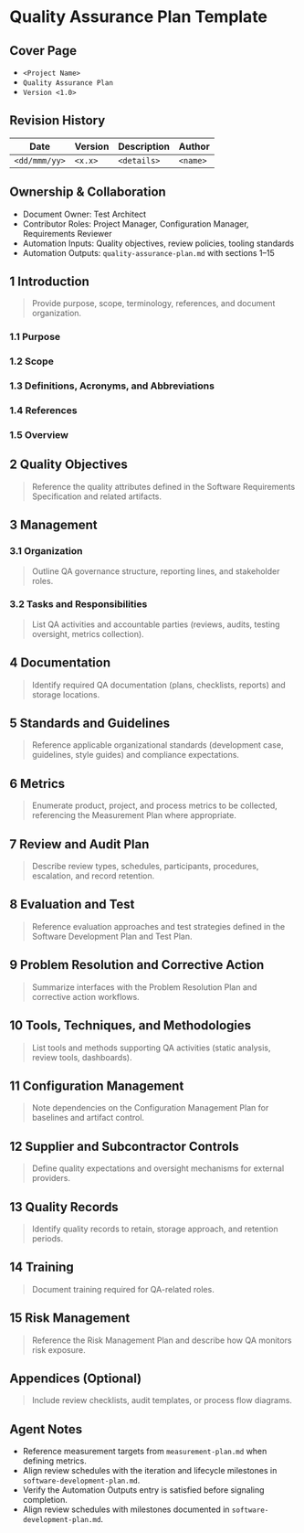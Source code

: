 # Quality Assurance Plan Template

## Cover Page
- `<Project Name>`
- `Quality Assurance Plan`
- `Version <1.0>`

## Revision History
| Date | Version | Description | Author |
| --- | --- | --- | --- |
| `<dd/mmm/yy>` | `<x.x>` | `<details>` | `<name>` |

## Ownership & Collaboration
- Document Owner: Test Architect
- Contributor Roles: Project Manager, Configuration Manager, Requirements Reviewer
- Automation Inputs: Quality objectives, review policies, tooling standards
- Automation Outputs: `quality-assurance-plan.md` with sections 1–15

## 1 Introduction
> Provide purpose, scope, terminology, references, and document organization.

### 1.1 Purpose
### 1.2 Scope
### 1.3 Definitions, Acronyms, and Abbreviations
### 1.4 References
### 1.5 Overview

## 2 Quality Objectives
> Reference the quality attributes defined in the Software Requirements Specification and related artifacts.

## 3 Management
### 3.1 Organization
> Outline QA governance structure, reporting lines, and stakeholder roles.

### 3.2 Tasks and Responsibilities
> List QA activities and accountable parties (reviews, audits, testing oversight, metrics collection).

## 4 Documentation
> Identify required QA documentation (plans, checklists, reports) and storage locations.

## 5 Standards and Guidelines
> Reference applicable organizational standards (development case, guidelines, style guides) and compliance expectations.

## 6 Metrics
> Enumerate product, project, and process metrics to be collected, referencing the Measurement Plan where appropriate.

## 7 Review and Audit Plan
> Describe review types, schedules, participants, procedures, escalation, and record retention.

## 8 Evaluation and Test
> Reference evaluation approaches and test strategies defined in the Software Development Plan and Test Plan.

## 9 Problem Resolution and Corrective Action
> Summarize interfaces with the Problem Resolution Plan and corrective action workflows.

## 10 Tools, Techniques, and Methodologies
> List tools and methods supporting QA activities (static analysis, review tools, dashboards).

## 11 Configuration Management
> Note dependencies on the Configuration Management Plan for baselines and artifact control.

## 12 Supplier and Subcontractor Controls
> Define quality expectations and oversight mechanisms for external providers.

## 13 Quality Records
> Identify quality records to retain, storage approach, and retention periods.

## 14 Training
> Document training required for QA-related roles.

## 15 Risk Management
> Reference the Risk Management Plan and describe how QA monitors risk exposure.

## Appendices (Optional)
> Include review checklists, audit templates, or process flow diagrams.

## Agent Notes
- Reference measurement targets from `measurement-plan.md` when defining metrics.
- Align review schedules with the iteration and lifecycle milestones in `software-development-plan.md`.
- Verify the Automation Outputs entry is satisfied before signaling completion.
- Align review schedules with milestones documented in `software-development-plan.md`.
